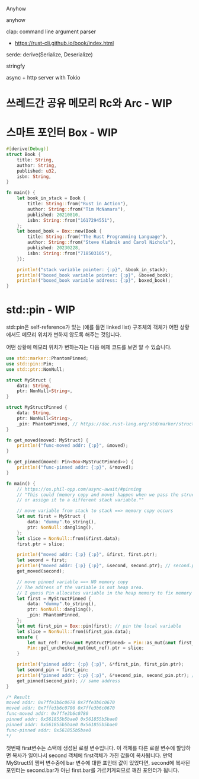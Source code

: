 

Anyhow

anyhow

clap: command line argument parser

- https://rust-cli.github.io/book/index.html

serde: derive(Serialize, Deserialize)

stringfy

async + http server with Tokio

# 쓰레드간 공유 메모리 Rc와 Arc - WIP

# 스마트 포인터 Box - WIP
```rust
#[derive(Debug)]
struct Book {
    title: String,
    author: String,
    published: u32,
    isbn: String,
}

fn main() {
    let book_in_stack = Book {
        title: String::from("Rust in Action"),
        author: String::from("Tim McNamara"),
        published: 20210810,
        isbn: String::from("1617294551"),
    };
    let boxed_book = Box::new(Book {
        title: String::from("The Rust Programming Language"),
        author: String::from("Steve Klabnik and Carol Nichols"),
        published: 20230228,
        isbn: String::from("718503105"),
    });

    println!("stack variable pointer: {:p}", &book_in_stack);
    println!("boxed_book variable pointer: {:p}", &boxed_book);
    println!("boxed_book variable address: {:p}", boxed_book);
}
```

# std::pin - WIP

std::pin은 self-reference가 있는 (예를 들면 linked list) 구조체의 객체가 어떤 상황에서도 메모리 위치가 변하지 않도록 해주는 것입니다.

어떤 상황에 메모리 위치가 변하는지는 다음 예제 코드를 보면 알 수 있습니다.

```rust
use std::marker::PhantomPinned;
use std::pin::Pin;
use std::ptr::NonNull;

struct MyStruct {
    data: String,
    ptr: NonNull<String>,
}

struct MyStructPinned {
    data: String,
    ptr: NonNull<String>,
    _pin: PhantomPinned, // https://doc.rust-lang.org/std/marker/struct.PhantomPinned.html
}

fn get_moved(moved: MyStruct) {
    println!("func-moved addr: {:p}", &moved);
}

fn get_pinned(moved: Pin<Box<MyStructPinned>>) {
    println!("func-pinned addr: {:p}", &*moved);
}

fn main() {
    // https://os.phil-opp.com/async-await/#pinning
    // "This could (memory copy and move) happen when we pass the struct as a function argument
    // or assign it to a different stack variable.""

    // move variable from stack to stack ==> memory copy occurs
    let mut first = MyStruct {
        data: "dummy".to_string(),
        ptr: NonNull::dangling(),
    };
    let slice = NonNull::from(&first.data);
    first.ptr = slice;

    println!("moved addr: {:p} {:p}", &first, first.ptr);
    let second = first;
    println!("moved addr: {:p} {:p}", &second, second.ptr); // second.ptr == first.ptr
    get_moved(second);

    // move pinned variable ==> NO memory copy
    // The address of the variable is not heap area.
    // I guess Pin allocates variable in the heap memory to fix memory address.
    let first = MyStructPinned {
        data: "dummy".to_string(),
        ptr: NonNull::dangling(),
        _pin: PhantomPinned,
    };
    let mut first_pin = Box::pin(first); // pin the local variable
    let slice = NonNull::from(&first_pin.data);
    unsafe {
        let mut_ref: Pin<&mut MyStructPinned> = Pin::as_mut(&mut first_pin);
        Pin::get_unchecked_mut(mut_ref).ptr = slice;
    }

    println!("pinned addr: {:p} {:p}", &*first_pin, first_pin.ptr);
    let second_pin = first_pin;
    println!("pinned addr: {:p} {:p}", &*second_pin, second_pin.ptr); // same address
    get_pinned(second_pin); // same address
}

/* Result
moved addr: 0x7ffe3b6c0670 0x7ffe3b6c0670
moved addr: 0x7ffe3b6c0700 0x7ffe3b6c0670
func-moved addr: 0x7ffe3b6c0780
pinned addr: 0x561855b5bae0 0x561855b5bae0
pinned addr: 0x561855b5bae0 0x561855b5bae0
func-pinned addr: 0x561855b5bae0
*/
```

첫번째 first변수는 스택에 생성된 로컬 변수입니다. 이 객체를 다른 로컬 변수에 할당하면 복사가 일어나서 second 객체에 first객체가 가진 값들이 복사됩니다. 만약  MyStruct의 멤버 변수중에 bar 변수에 대한 포인터 값이 있었다면, second에 복사된 포인터는 second.bar가 아닌 first.bar를 가르키게되므로 깨진 포인터가 됩니다.